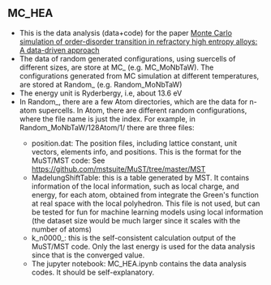 ## MC_HEA
* This is the data analysis (data+code) for the paper [Monte Carlo simulation of order-disorder transition in refractory high entropy alloys: A data-driven approach](https://www.sciencedirect.com/science/article/abs/pii/S0927025620306261?via%3Dihub)
* The data of random generated configurations, using suercells of different sizes, are store at MC_<HEA> (e.g. MC_MoNbTaW). The configurations generated from MC simulation at different temperatures, are stored at Random_<HEA> (e.g. Random_MoNbTaW)
* The energy unit is Ryderbergy, i.e, about 13.6 eV
* In Random_<HEA>, there are a few <n>Atom directories, which are the data for n-atom supercells. In <n>Atom, there are different random configurations, where the file name is just the index. For example, in Random_MoNbTaW/128Atom/1/ there are three files: 
    * position.dat: The position files, including lattice constant, unit vectors, elements info, and positions. This is the format for the MuST/MST code: See https://github.com/mstsuite/MuST/tree/master/MST
    * MadelungShiftTable: this is a table generated by MST. It contains information of the local information, such as local charge, and energy, for each atom, obtained from integrate the Green's function at real space with the local polyhedron. This file is not used, but can be tested for fun for machine learning models using local information (the dataset size would be much larger since it scales with the number of atoms)
    * k_n0000_<HEA>: this is the self-consistent calculation output of the MuST/MST code. Only the last energy is used for the data analysis since that is the converged value.
    * The jupyter notebook: MC_HEA.ipynb contains the data analysis codes. It should be self-explanatory.
